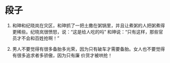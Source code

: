 段子
===

1. 和珅和纪晓岚在灾区，和珅抓了一把土撒在粥锅里，并且让煮粥的人把粥煮得更稀些。纪晓岚很愤怒，说：“这是给人吃的吗” 和珅说：“只有这样，那些官员才不会和百姓抢啊！”

2. 男人不要觉得有很多备胎多光荣，因为只有破车才需要备胎。女人也不要觉得有很多追求者多骄傲，因为只有廉 价货才被哄抢！

